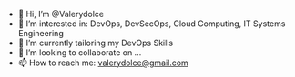 - 👋 Hi, I’m @Valerydolce
- 👀 I’m interested in: DevOps, DevSecOps, Cloud Computing, IT Systems Engineering
- 🌱 I’m currently tailoring my DevOps Skills
- 💞️ I’m looking to collaborate on ...
- 📫 How to reach me: valerydolce@gmail.com
<!---
Valerydolce/Valerydolce is a ✨ special ✨ repository because its `README.md` (this file) appears on your GitHub profile.
You can click the Preview link to take a look at your changes.
--->
